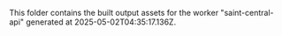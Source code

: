 This folder contains the built output assets for the worker "saint-central-api" generated at 2025-05-02T04:35:17.136Z.